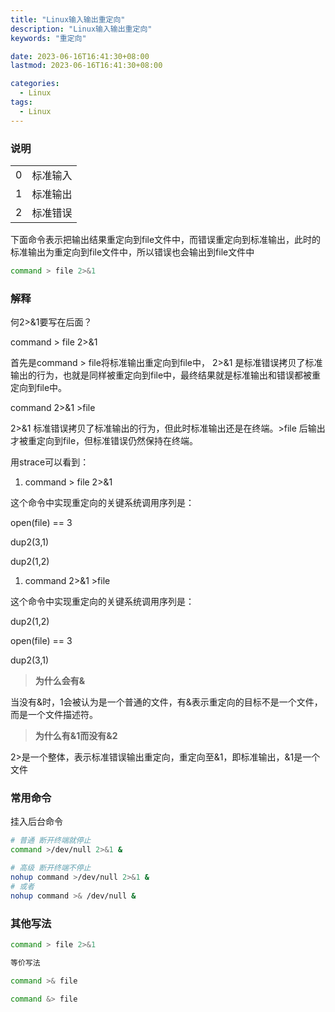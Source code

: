 ```yaml
---
title: "Linux输入输出重定向"
description: "Linux输入输出重定向"
keywords: "重定向"

date: 2023-06-16T16:41:30+08:00
lastmod: 2023-06-16T16:41:30+08:00

categories:
  - Linux
tags:
  - Linux
---
```


### 说明
|  |  |
| --- | --- |
| 0 | 标准输入 |
| 1 | 标准输出 |
| 2 | 标准错误 |


下面命令表示把输出结果重定向到file文件中，而错误重定向到标准输出，此时的标准输出为重定向到file文件中，所以错误也会输出到file文件中

```bash
command > file 2>&1
```

### 解释

何2>&1要写在后面？

command > file 2>&1

首先是command > file将标准输出重定向到file中， 2>&1 是标准错误拷贝了标准输出的行为，也就是同样被重定向到file中，最终结果就是标准输出和错误都被重定向到file中。

command 2>&1 >file

2>&1 标准错误拷贝了标准输出的行为，但此时标准输出还是在终端。>file 后输出才被重定向到file，但标准错误仍然保持在终端。

用strace可以看到：

1. command > file 2>&1

这个命令中实现重定向的关键系统调用序列是：

open(file) == 3

dup2(3,1)

dup2(1,2)

1. command 2>&1 >file

这个命令中实现重定向的关键系统调用序列是：

dup2(1,2)

open(file) == 3

dup2(3,1)

> **为什么会有&**


当没有&时，1会被认为是一个普通的文件，有&表示重定向的目标不是一个文件，而是一个文件描述符。

> **为什么有&1而没有&2**


2>是一个整体，表示标准错误输出重定向，重定向至&1，即标准输出，&1是一个文件

### 常用命令

挂入后台命令

```bash
# 普通 断开终端就停止
command >/dev/null 2>&1 &

# 高级 断开终端不停止
nohup command >/dev/null 2>&1 &
# 或者
nohup command >& /dev/null &
```

### 其他写法

```bash
command > file 2>&1  

等价写法

command >& file 

command &> file
```
